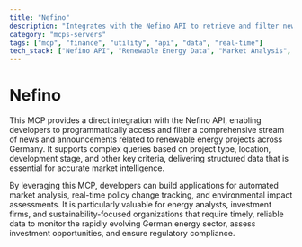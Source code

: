 ```yaml
---
title: "Nefino"
description: "Integrates with the Nefino API to retrieve and filter news about German renewable energy projects for market analysis and policy tracking."
category: "mcps-servers"
tags: ["mcp", "finance", "utility", "api", "data", "real-time"]
tech_stack: ["Nefino API", "Renewable Energy Data", "Market Analysis", "Policy Tracking", "Environmental Impact Assessment"]
---
```


# Nefino

This MCP provides a direct integration with the Nefino API, enabling developers to programmatically access and filter a comprehensive stream of news and announcements related to renewable energy projects across Germany. It supports complex queries based on project type, location, development stage, and other key criteria, delivering structured data that is essential for accurate market intelligence.

By leveraging this MCP, developers can build applications for automated market analysis, real-time policy change tracking, and environmental impact assessments. It is particularly valuable for energy analysts, investment firms, and sustainability-focused organizations that require timely, reliable data to monitor the rapidly evolving German energy sector, assess investment opportunities, and ensure regulatory compliance.

